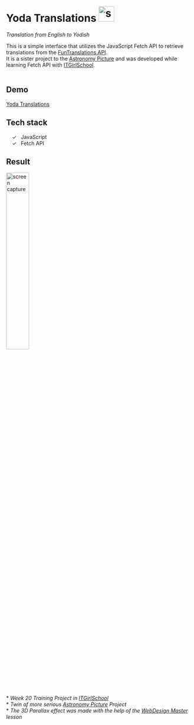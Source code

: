 # Yoda Translations <img width="42px" alt="screen capture" src="../main/assets/img/baby-yoda.png"> 
_Translation from English to Yodish_ 

This is a simple interface that utilizes the JavaScript Fetch API to retrieve translations from the [FunTranslations API].<br>It is a sister project to the [Astronomy Picture] and was developed while learning Fetch API with [ITGirlSchool].
<br><br> 

## Demo
[Yoda Translations]

## Tech stack

&nbsp;&nbsp;&nbsp;&nbsp;&check;&nbsp;&nbsp; JavaScript<br>
&nbsp;&nbsp;&nbsp;&nbsp;&check;&nbsp;&nbsp; Fetch API<br>

## Result
<img width="35%" alt="screen capture" src="../main/assets/img/captureweb.jpg">


<br><br> 
\* _Week 20 Training Project in [ITGirlSchool]_ 
<br>
\* _Twin of more serious [Astronomy Picture] Project_ 
<br>
\* _The 3D Parallax effect was made with the help of the [WebDesign Master] lesson_ 
  

   [ITGirlSchool]: <https://itgirlschool.com/en>
   [Yoda Translations]: <https://alenagm.github.io/yoda-translations/>
   [Astronomy Picture]: <https://github.com/AlenaGM/astronomy-picture>
   [FunTranslations API]:<https://api.funtranslations.com/>
   [WebDesign Master]:<https://www.youtube.com/watch?v=2tAPxjcGLms&t=751s/>
